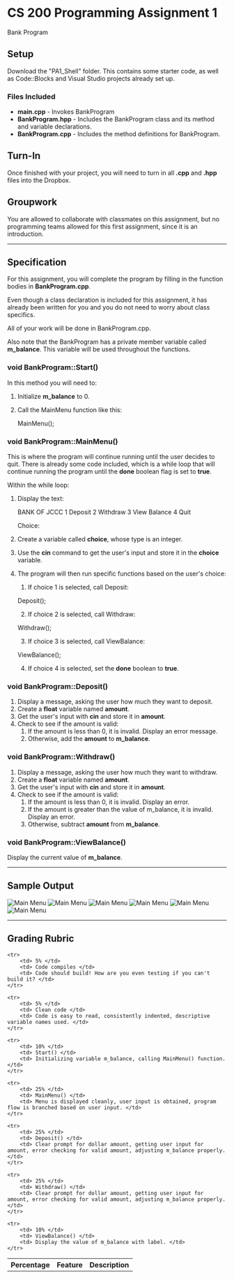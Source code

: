 # CS 200 Programming Assignment 1

Bank Program

## Setup

Download the "PA1_Shell" folder. This contains some starter code,
as well as Code::Blocks and Visual Studio projects already set up.

### Files Included

* **main.cpp** - Invokes BankProgram
* **BankProgram.hpp** - Includes the BankProgram class and its method and variable declarations.
* **BankProgram.cpp** - Includes the method definitions for BankProgram.

## Turn-In

Once finished with your project, you will need to turn in all
**.cpp** and **.hpp** files into the Dropbox.

## Groupwork

You are allowed to collaborate with classmates on this assignment,
but no programming teams allowed for this first assignment,
since it is an introduction.

---

## Specification

For this assignment, you will complete the program by
filling in the function bodies in **BankProgram.cpp**.

Even though a class declaration is included for this assignment,
it has already been written for you and you do not need to worry
about class specifics.

All of your work will be done in BankProgram.cpp.

Also note that the BankProgram has a private member variable
called **m_balance**. This variable will be used throughout the functions.

### void BankProgram::Start()

In this method you will need to:

1. Initialize **m_balance** to 0.
2. Call the MainMenu function like this:

	MainMenu();

### void BankProgram::MainMenu()

This is where the program will continue running until the user decides to quit. There is already some code included, which is a
while loop that will continue running the program until the
**done** boolean flag is set to **true**.

Within the while loop:

1. Display the text:

	BANK OF JCCC
	1 Deposit
	2 Withdraw
	3 View Balance
	4 Quit
	
	Choice: 

2. Create a variable called **choice**, whose type is an integer.
3. Use the **cin** command to get the user's input and store it in the **choice** variable.
4. The program will then run specific functions based on the user's choice:
	1. If choice 1 is selected, call Deposit:

	Deposit();

	2. If choice 2 is selected, call Withdraw:
	
	Withdraw();

	3. If choice 3 is selected, call ViewBalance:

	ViewBalance();

	4. If choice 4 is selected, set the **done** boolean to **true**.



### void BankProgram::Deposit()

1. Display a message, asking the user how much they want to deposit.
2. Create a **float** variable named **amount**.
3. Get the user's input with **cin** and store it in **amount**.
4. Check to see if the amount is valid:
	1. If the amount is less than 0, it is invalid. Display an error message.
	2. Otherwise, add the **amount** to **m_balance**.

### void BankProgram::Withdraw()

1. Display a message, asking the user how much they want to withdraw.
2. Create a **float** variable named **amount**.
3. Get the user's input with **cin** and store it in **amount**.
4. Check to see if the amount is valid:
	1. If the amount is less than 0, it is invalid. Display an error.
	2. If the amount is greater than the value of m_balance, it is invalid. Display an error.
	3. Otherwise, subtract **amount** from **m_balance**.

### void BankProgram::ViewBalance()

Display the current value of **m_balance**.

---

## Sample Output

![Main Menu](images/img1.png)
![Main Menu](images/img2.png)
![Main Menu](images/img3.png)
![Main Menu](images/img4.png)
![Main Menu](images/img5.png)
![Main Menu](images/img6.png)

---

## Grading Rubric

<table>
	<tr>
		<th>Percentage</th>
		<th>Feature</th>
		<th>Description</th>
	</tr>
	
	<tr>
		<td> 5% </td>
		<td> Code compiles </td>
		<td> Code should build! How are you even testing if you can't build it? </td>
	</tr>
	
	<tr>
		<td> 5% </td>
		<td> Clean code </td>
		<td> Code is easy to read, consistently indented, descriptive variable names used. </td>
	</tr>
	
	<tr>
		<td> 10% </td>
		<td> Start() </td>
		<td> Initializing variable m_balance, calling MainMenu() function. </td>
	</tr>
	
	<tr>
		<td> 25% </td>
		<td> MainMenu() </td>
		<td> Menu is displayed cleanly, user input is obtained, program flow is branched based on user input. </td>
	</tr>
	
	<tr>
		<td> 25% </td>
		<td> Deposit() </td>
		<td> Clear prompt for dollar amount, getting user input for amount, error checking for valid amount, adjusting m_balance properly. </td>
	</tr>
	
	<tr>
		<td> 25% </td>
		<td> Withdraw() </td>
		<td> Clear prompt for dollar amount, getting user input for amount, error checking for valid amount, adjusting m_balance properly. </td>
	</tr>
	
	<tr>
		<td> 10% </td>
		<td> ViewBalance() </td>
		<td> Display the value of m_balance with label. </td>
	</tr>
</table>
